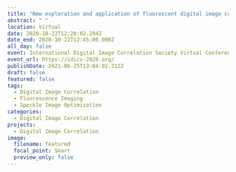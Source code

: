 ```yaml
---
title: "New exploration and application of fluorescent digital image correlation "
abstract: " "
location: Virtual
date: 2020-10-22T12:20:02.294Z
date_end: 2020-10-22T12:45:00.000Z
all_day: false
event: International Digital Image Correlation Society Virtual Conference 2020
event_url: https://idics-2020.org/
publishDate: 2021-06-25T13:04:02.312Z
draft: false
featured: false
tags:
  - Digital Image Correlation
  - Fluorescence Imaging
  - Speckle Image Optimization
categories:
  - Digital Image Correlation
projects:
  - Digital Image Correlation
image:
  filename: featured
  focal_point: Smart
  preview_only: false
---
```

